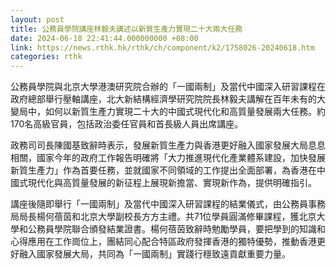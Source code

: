 ```yaml
---
layout: post
title: 公務員學院講座林毅夫講述以新質生產力實現二十大兩大任務
date: 2024-06-18 22:41:44.000000000 +08:00
link: https://news.rthk.hk/rthk/ch/component/k2/1758026-20240618.htm
categories: rthk
---
```


公務員學院與北京大學港澳研究院合辦的「一國兩制」及當代中國深入研習課程在政府總部舉行壓軸講座，北大新結構經濟學研究院院長林毅夫講解在百年未有的大變局中，如何以新質生產力實現二十大的中國式現代化和高質量發展兩大任務。約170名高級官員，包括政治委任官員和首長級人員出席講座。

政務司司長陳國基致辭時表示，發展新質生產力與香港更好融入國家發展大局息息相關，國家今年的政府工作報告明確將「大力推進現代化產業體系建設，加快發展新質生產力」作為首要任務，並就國家不同領域的工作提出全面部署，為香港在中國式現代化與高質量發展的新征程上展現新擔當、實現新作為，提供明確指引。

講座後隨即舉行「一國兩制」及當代中國深入研習課程的結業儀式，由公務員事務局局長楊何蓓茵和北京大學副校長方方主禮。共71位學員圓滿修畢課程，獲北京大學和公務員學院聯合頒發結業證書。楊何蓓茵致辭時勉勵學員，要把學到的知識和心得應用在工作崗位上，團結同心配合特區政府發揮香港的獨特優勢，推動香港更好融入國家發展大局，共同為「一國兩制」實踐行穩致遠貢獻重要力量。
